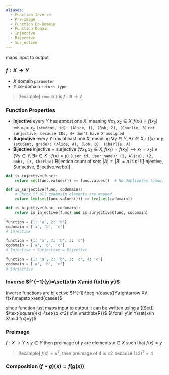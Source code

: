 ```yaml
---
aliases:
  - Function Inverse
  - Pre-Image
  - Function Co-Domain
  - Function Domain
  - Injective
  - Bijective
  - Surjective
---
```

maps input to output
### $f:X\rightarrow Y$
- $X$ domain `parameter`
- $Y$ co-domain `return type`
> [!example] `round()` is $f:\mathbb{R}\rightarrow\mathbb{Z}$
### Function Properties
- **Injective** every $Y$ has atmost one $X$, meaning $\forall x_1,x_2\in X,f(x_1)=f(x_2)\implies x_1=x_2$
  `(student, id): (Alice, 1), (Bob, 2), (Charlie, 3)`
  `not surjective, because IDs, 4+ don't have X assigned`
- **Surjective** every $Y$ has atleast one $X$, meaning $\forall y\in Y,\exists x\in X:f(x)=y$
  `(student, grade): (Alice, A), (Bob, B), (Charlie, A)`
- **Bijective** injective + surjective
  $(\forall x_1,x_2\in X,f(x_1)=f(x_2)\implies x_1=x_2)\land(\forall y\in Y,\exists x\in X:f(x)=y)$
  `(user_id, user_name): (1, Alice), (2, Bob), (3, Charlie)`
  Bijection count of sets $|A|=|B|=n$ is $n!$
![[Injective, Surjective, Bijective.webp]]
``` python
def is_injective(func):
    return set(func.values()) == func.values()  # No duplicates found, injective

def is_surjective(func, codomain):
	# Check if all codomain elements are mapped
    return len(set(func.values())) == len(set(codomain))

def is_bijective(func, codomain):
    return is_injective(func) and is_surjective(func, codomain)

function = {1: 'a', 2: 'b'} 
codomain = ['a', 'b', 'c']
# Injective
 
function = {1: 'a', 2: 'b', 3: 'c'} 
codomain = ['a', 'b', 'c']
# Injective + Surjective = Bijective
			
function = {1: 'a', 2: 'b', 3: 'c', 4: 'c'} 
codomain = ['a', 'b', 'c']
# Surjective
```
### Inverse $f^{−1}(y)=\set{x\in X\mid f(x)\in y}$
Inverse functions are bijective $f^{-1}:\begin{cases}Y\rightarrow X\\ f(x)\mapsto x\end{cases}$

since function just maps input to output it can be written using a [[Set]]
$\text{square}(x)=\set{(x,x^2)|x\in \mathbb{R}}$
$\forall y\in Y\set{x\in X\mid f(x)=y}$
### Preimage
$f:X\rightarrow Y\land y\in Y$ then preimage of $y$ are elements $x\in X$ such that $f(x)=y$
> [!example] $f(x)=x^2$, then preimage of $4$ is $\pm2$ because $(\pm2)^2=4$
### Composition $(f\circ g)(x)=f(g(x))$
